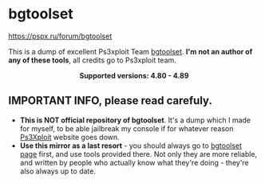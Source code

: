 # bgtoolset

https://pspx.ru/forum/bgtoolset

This is a dump of excellent Ps3xploit Team [bgtoolset](https://www.ps3xploit.net/bgtoolset/). **I'm not an author of any of these tools**, all credits go to
Ps3xploit team.

<p align="center">
<b>Supported versions: 4.80 - 4.89</b>
</p>

## IMPORTANT INFO, please read carefuly.

- **This is NOT official repository of bgtoolset**. It's a dump which I made for myself, to be able jailbreak my console if for whatever reason [Ps3Xploit](https://www.ps3xploit.com/)
website goes down.
- **Use this mirror as a last resort** - you should always go to [bgtoolset page](https://www.ps3xploit.net/bgtoolset/) first, and use tools provided there.
  Not only they are more reliable, and written by people who actually know what they're doing - they're also always up to date.
